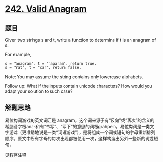 # [242. Valid Anagram](https://leetcode.com/problems/valid-anagram/)

## 题目

Given two strings s and t, write a function to determine if t is an anagram of s.

For example,

```shell
s = "anagram", t = "nagaram", return true.
s = "rat", t = "car", return false.
```

Note:
You may assume the string contains only lowercase alphabets.

Follow up:
What if the inputs contain unicode characters? How would you adapt your solution to such case?

## 解题思路

易位构词游戏的英文词汇是 anagram，这个词来源于有“反向”或“再次”的含义的希腊语字根ana-和有“书写”、“写下”的意思的词根grahpein。易位构词是一类文字游戏（更准确地说是一类“词语游戏”），是将组成一个词或短句的字母重新排列顺序，原文中所有字母的每次出现都被使用一次，这样构造出另外一些新的词或短句。

见程序注释
